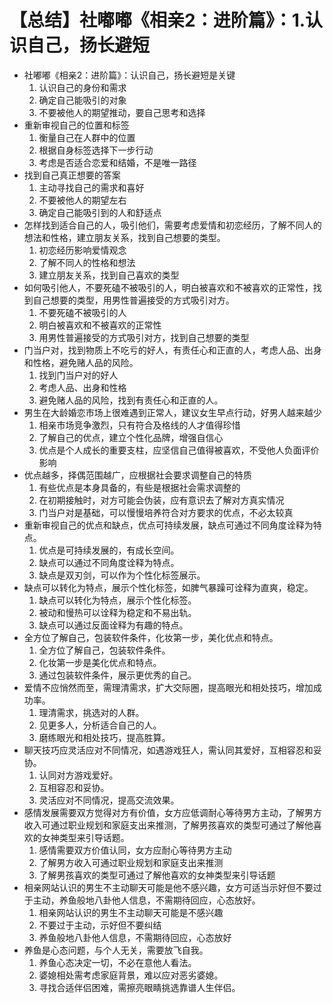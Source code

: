 # 【总结】社嘟嘟《相亲2：进阶篇》：1.认识自己，扬长避短

-   社嘟嘟《相亲2：进阶篇》：认识自己，扬长避短是关键
    1.  认识自己的身份和需求
    2.  确定自己能吸引的对象
    3.  不要被他人的期望推动，要自己思考和选择
-   重新审视自己的位置和标签
    1.  衡量自己在人群中的位置
    2.  根据自身标签选择下一步行动
    3.  考虑是否适合恋爱和结婚，不是唯一路径
-   找到自己真正想要的答案
    1.  主动寻找自己的需求和喜好
    2.  不要被他人的期望左右
    3.  确定自己能吸引到的人和舒适点
-   怎样找到适合自己的人，吸引他们，需要考虑爱情和初恋经历，了解不同人的想法和性格，建立朋友关系，找到自己想要的类型。
    1.  初恋经历影响爱情观念
    2.  了解不同人的性格和想法
    3.  建立朋友关系，找到自己喜欢的类型
-   如何吸引他人，不要死磕不被吸引的人，明白被喜欢和不被喜欢的正常性，找到自己想要的类型，用男性普遍接受的方式吸引对方。
    1.  不要死磕不被吸引的人
    2.  明白被喜欢和不被喜欢的正常性
    3.  用男性普遍接受的方式吸引对方，找到自己想要的类型
-   门当户对，找到物质上不吃亏的好人，有责任心和正直的人，考虑人品、出身和性格，避免赌人品的风险。
    1.  找到门当户对的好人
    2.  考虑人品、出身和性格
    3.  避免赌人品的风险，找到有责任心和正直的人。
-   男生在大龄婚恋市场上很难遇到正常人，建议女生早点行动，好男人越来越少
    1.  相亲市场竞争激烈，只有符合及格线的人才值得珍惜
    2.  了解自己的优点，建立个性化品牌，增强自信心
    3.  优点是个人成长的重要支柱，应坚信自己值得被喜欢，不受他人负面评价影响
-   优点越多，择偶范围越广，应根据社会要求调整自己的特质
    1.  有些优点是本身具备的，有些是根据社会需求调整的
    2.  在初期接触时，对方可能会伪装，应有意识去了解对方真实情况
    3.  门当户对是基础，可以慢慢培养符合对方要求的优点，不必太较真
-   重新审视自己的优点和缺点，优点可持续发展，缺点可通过不同角度诠释为特点。
    1.  优点是可持续发展的，有成长空间。
    2.  缺点可以通过不同角度诠释为特点。
    3.  缺点是双刃剑，可以作为个性化标签展示。
-   缺点可以转化为特点，展示个性化标签，如脾气暴躁可诠释为直爽，稳定。
    1.  缺点可以转化为特点，展示个性化标签。
    2.  被动和慢热可以诠释为稳定和不易出轨。
    3.  缺点可以通过反面诠释为有趣的特点。
-   全方位了解自己，包装软件条件，化妆第一步，美化优点和特点。
    1.  全方位了解自己，包装软件条件。
    2.  化妆第一步是美化优点和特点。
    3.  通过包装软件条件，展示更优秀的自己。
-   爱情不应悄然而至，需理清需求，扩大交际圈，提高眼光和相处技巧，增加成功率。
    1.  理清需求，挑选对的人群。
    2.  见更多人，分析适合自己的人。
    3.  磨练眼光和相处技巧，提高胜算。
-   聊天技巧应灵活应对不同情况，如遇游戏狂人，需认同其爱好，互相容忍和妥协。
    1.  认同对方游戏爱好。
    2.  互相容忍和妥协。
    3.  灵活应对不同情况，提高交流效果。
-   感情发展需要双方觉得对方有价值，女方应低调耐心等待男方主动，了解男方收入可通过职业规划和家庭支出来推测，了解男孩喜欢的类型可通过了解他喜欢的女神类型来引导话题。
    1.  感情需要双方价值认同，女方应耐心等待男方主动
    2.  了解男方收入可通过职业规划和家庭支出来推测
    3.  了解男孩喜欢的类型可通过了解他喜欢的女神类型来引导话题
-   相亲网站认识的男生不主动聊天可能是他不感兴趣，女方可适当示好但不要过于主动，养鱼般地八卦他人信息，不需期待回应，心态放好。
    1.  相亲网站认识的男生不主动聊天可能是不感兴趣
    2.  不要过于主动，示好但不要纠结
    3.  养鱼般地八卦他人信息，不需期待回应，心态放好
-   养鱼是心态问题，与个人无关，需要放飞自我。
    1.  养鱼心态决定一切，不必在意他人看法。
    2.  婆媳相处需考虑家庭背景，难以应对恶劣婆媳。
    3.  寻找合适伴侣困难，需擦亮眼睛挑选靠谱人生伴侣。